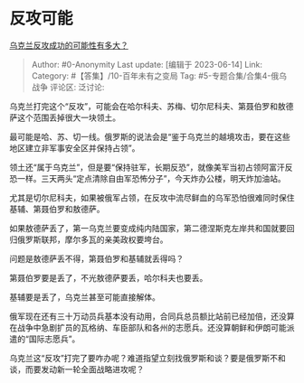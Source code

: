 # 反攻可能
[乌克兰反攻成功的可能性有多大？](https://www.zhihu.com/question/605761718/answer/3073929809)

> Author: #0-Anonymity
> Last update: [编辑于 2023-06-14]
> Link:
> Category: #【答集】/10-百年未有之变局
> Tag: #5-专题合集/合集4-俄乌战争
> 评论区:
> 泛讨论:

乌克兰打完这个“反攻”，可能会在哈尔科夫、苏梅、切尔尼科夫、第聂伯罗和敖德萨这个范围丢掉很大一块领土。

最可能是哈、苏、切一线。俄罗斯的说法会是“鉴于乌克兰的越境攻击，要在这些地区建立非军事安全区并保持占领”。

领土还“属于乌克兰”，但是要“保持驻军，长期反恐”，就像美军当初占领阿富汗反恐一样。三天两头“定点清除自由军恐怖分子”，今天炸办公楼，明天炸加油站。

尤其是切尔尼科夫，如果被俄军占领，在反攻中流尽鲜血的乌军恐怕很难同时保住基辅、第聂伯罗和敖德萨。

如果敖德萨丢了，第一乌克兰要变成纯内陆国家，第二德涅斯克左岸共和国就要回归俄罗斯联邦，摩尔多瓦的亲美政权要垮台。

问题是敖德萨丢不得，第聂伯罗和基辅就丢得吗？

第聂伯罗要是丢了，不光敖德萨要丢，哈尔科夫也要丢。

基辅要是丢了，乌克兰甚至可能直接解体。

俄军现在还有三十万动员兵基本没有动用，合同兵总员额比站前已经加倍，还没算在战争中急剧扩员的瓦格纳、车臣部队和各州的志愿兵。还没算朝鲜和伊朗可能派遣的“国际志愿兵”。

乌克兰这“反攻”打完了要咋办呢？难道指望立刻找俄罗斯和谈？要是俄罗斯不和谈，而要发动新一轮全面战略进攻呢？
